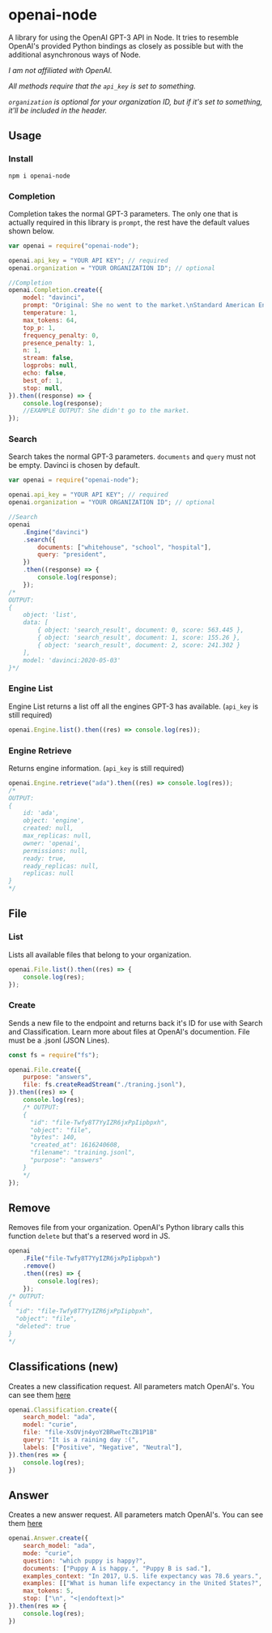 # openai-node

A library for using the OpenAI GPT-3 API in Node. It tries to resemble OpenAI's provided Python bindings as closely as possible but with the additional asynchronous ways of Node.

_I am not affiliated with OpenAI._

_All methods require that the `api_key` is set to something._

_`organization` is optional for your organization ID, but if it's set to something, it'll be included in the header._

## Usage

### Install

`npm i openai-node`

### Completion

Completion takes the normal GPT-3 parameters. The only one that is actually required in this library is `prompt`, the rest have the default values shown below.

```js
var openai = require("openai-node");

openai.api_key = "YOUR API KEY"; // required
openai.organization = "YOUR ORGANIZATION ID"; // optional

//Completion
openai.Completion.create({
    model: "davinci",
    prompt: "Original: She no went to the market.\nStandard American English:",
    temperature: 1,
    max_tokens: 64,
    top_p: 1,
    frequency_penalty: 0,
    presence_penalty: 1,
    n: 1,
    stream: false,
    logprobs: null,
    echo: false,
    best_of: 1,
    stop: null,
}).then((response) => {
    console.log(response);
    //EXAMPLE OUTPUT: She didn't go to the market.
});
```

### Search

Search takes the normal GPT-3 parameters. `documents` and `query` must not be empty. Davinci is chosen by default.

```js
var openai = require("openai-node");

openai.api_key = "YOUR API KEY"; // required
openai.organization = "YOUR ORGANIZATION ID"; // optional

//Search
openai
    .Engine("davinci")
    .search({
        documents: ["whitehouse", "school", "hospital"],
        query: "president",
    })
    .then((response) => {
        console.log(response);
    });
/*
OUTPUT:
{
	object: 'list',
	data: [
		{ object: 'search_result', document: 0, score: 563.445 },
		{ object: 'search_result', document: 1, score: 155.26 },
		{ object: 'search_result', document: 2, score: 241.302 }
	],
	model: 'davinci:2020-05-03'
}*/
```

### Engine List

Engine List returns a list off all the engines GPT-3 has available. (`api_key` is still required)

```js
openai.Engine.list().then((res) => console.log(res));
```

### Engine Retrieve

Returns engine information. (`api_key` is still required)

```js
openai.Engine.retrieve("ada").then((res) => console.log(res));
/*
OUTPUT:
{
	id: 'ada',
	object: 'engine',
	created: null,
	max_replicas: null,
	owner: 'openai',
	permissions: null,
	ready: true,
	ready_replicas: null,
	replicas: null
}
*/
```

## File

### List

Lists all available files that belong to your organization.

```js
openai.File.list().then((res) => {
    console.log(res);
});
```

### Create

Sends a new file to the endpoint and returns back it's ID for use with Search and Classification. Learn more about files at OpenAI's documention. File must be a .jsonl (JSON Lines).

```js
const fs = require("fs");

openai.File.create({
    purpose: "answers",
    file: fs.createReadStream("./traning.jsonl"),
}).then((res) => {
    console.log(res);
    /* OUTPUT: 
	{
	  "id": "file-Twfy8T7YyIZR6jxPpIipbpxh",
	  "object": "file",
	  "bytes": 140,
	  "created_at": 1616240608,
	  "filename": "training.jsonl",
	  "purpose": "answers"
	}
	*/
});
```

## Remove

Removes file from your organization. OpenAI's Python library calls this function `delete` but that's a reserved word in JS.

```js
openai
    .File("file-Twfy8T7YyIZR6jxPpIipbpxh")
    .remove()
    .then((res) => {
        console.log(res);
    });
/* OUTPUT: 
{
  "id": "file-Twfy8T7YyIZR6jxPpIipbpxh",
  "object": "file",
  "deleted": true
}
*/
```

## Classifications (new)

Creates a new classification request. All parameters match OpenAI's. You can see them [here](https://beta.openai.com/docs/api-reference/classifications/create)

```js
openai.Classification.create({
	search_model: "ada",
	model: "curie",
	file: "file-XsOVjn4yoY2BRweTtcZB1P1B"
    query: "It is a raining day :(",
    labels: ["Positive", "Negative", "Neutral"],
}).then(res => {
	console.log(res);
})
```

## Answer

Creates a new answer request. All parameters match OpenAI's. You can see them [here](https://beta.openai.com/docs/api-reference/answers/create)

```js
openai.Answer.create({
	search_model: "ada",
	mode: "curie",
	question: "which puppy is happy?",
	documents: ["Puppy A is happy.", "Puppy B is sad."],
	examples_context: "In 2017, U.S. life expectancy was 78.6 years.",
	examples: [["What is human life expectancy in the United States?", "78 years."]],
	max_tokens: 5,
	stop: ["\n", "<|endoftext|>"
}).then(res => {
	console.log(res);
})
```

